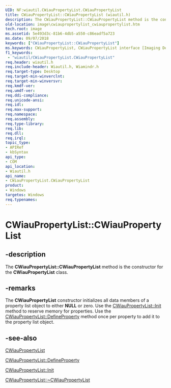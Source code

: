 ```yaml
---
UID: NF:wiautil.CWiauPropertyList.CWiauPropertyList
title: CWiauPropertyList::CWiauPropertyList (wiautil.h)
description: The CWiauPropertyList::CWiauPropertyList method is the constructor for the CWiauPropertyList class.
old-location: image\cwiaupropertylist_cwiaupropertylist.htm
tech.root: image
ms.assetid: 5e493d3c-81b6-4db5-a550-c86eadf5a723
ms.date: 09/07/2018
keywords: ["CWiauPropertyList::CWiauPropertyList"]
ms.keywords: CWiauPropertyList, CWiauPropertyList interface [Imaging Devices],CWiauPropertyList method, CWiauPropertyList method [Imaging Devices], CWiauPropertyList method [Imaging Devices],CWiauPropertyList interface, CWiauPropertyList.CWiauPropertyList, CWiauPropertyList::CWiauPropertyList, image.cwiaupropertylist_cwiaupropertylist, wiauFncs_834023ef-b425-4469-a5e7-c127fd5acf2a.xml, wiautil/CWiauPropertyList::CWiauPropertyList
f1_keywords:
 - "wiautil/CWiauPropertyList.CWiauPropertyList"
req.header: wiautil.h
req.include-header: Wiautil.h, Wiamindr.h
req.target-type: Desktop
req.target-min-winverclnt: 
req.target-min-winversvr: 
req.kmdf-ver: 
req.umdf-ver: 
req.ddi-compliance: 
req.unicode-ansi: 
req.idl: 
req.max-support: 
req.namespace: 
req.assembly: 
req.type-library: 
req.lib: 
req.dll: 
req.irql: 
topic_type:
- APIRef
- kbSyntax
api_type:
- COM
api_location:
- Wiautil.h
api_name:
- CWiauPropertyList.CWiauPropertyList
product:
- Windows
targetos: Windows
req.typenames: 
---
```


# CWiauPropertyList::CWiauPropertyList


## -description

The **CWiauPropertyList::CWiauPropertyList** method is the constructor for the **CWiauPropertyList** class.

## -remarks

The **CWiauPropertyList** constructor initializes all data members of a property list object to either **NULL** or zero. Use the [CWiauPropertyList::Init]() method to reserve memory for properties. Use the [CWiauPropertyList::DefineProperty](nf-wiautil-cwiaupropertylist-defineproperty.md) method once per property to add it to the property list object.

## -see-also

[CWiauPropertyList](nl-wiautil-cwiaupropertylist.md)

[CWiauPropertyList::DefineProperty](nf-wiautil-cwiaupropertylist-defineproperty.md)

[CWiauPropertyList::Init](nf-wiautil-cwiaupropertylist-init.md)

[CWiauPropertyList::~CWiauPropertyList](nf-wiautil-cwiaupropertylist-~cwiaupropertylist.md)
